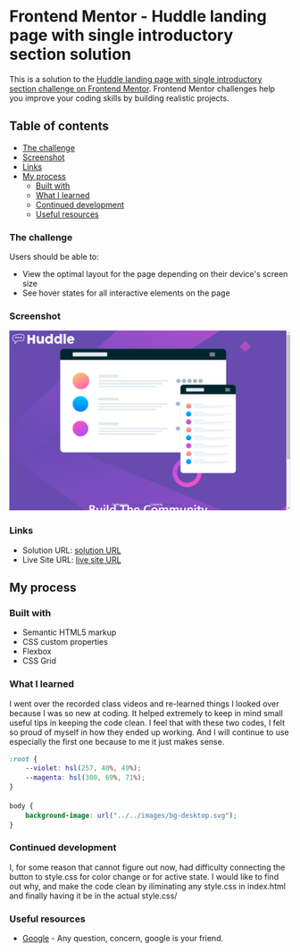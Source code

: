# Frontend Mentor - Huddle landing page with single introductory section solution

This is a solution to the [Huddle landing page with single introductory section challenge on Frontend Mentor](https://www.frontendmentor.io/challenges/huddle-landing-page-with-a-single-introductory-section-B_2Wvxgi0). Frontend Mentor challenges help you improve your coding skills by building realistic projects. 

## Table of contents

  - [The challenge](#the-challenge)
  - [Screenshot](#screenshot)
  - [Links](#links)
- [My process](#my-process)
  - [Built with](#built-with)
  - [What I learned](#what-i-learned)
  - [Continued development](#continued-development)
  - [Useful resources](#useful-resources)


### The challenge

Users should be able to:

- View the optimal layout for the page depending on their device's screen size
- See hover states for all interactive elements on the page

### Screenshot

![screenshot](./images/screenshot.png)


### Links

- Solution URL: [solution URL](https://github.com/Marianellag1/Huddle-landing-page)
- Live Site URL: [live site URL](https://marianellag1.github.io/Huddle-landing-page/)

## My process

### Built with

- Semantic HTML5 markup
- CSS custom properties
- Flexbox
- CSS Grid


### What I learned

I went over the recorded class videos and re-learned things I looked over because I was so new at coding. It helped extremely to keep in mind 
small useful tips in keeping the code clean. I feel that with these two codes, I felt so proud of myself in how they ended up working.
And I will continue to use especially the first one because to me it just makes sense.
```css
:root {
    --violet: hsl(257, 40%, 49%);
    --magenta: hsl(300, 69%, 71%);
}

body {
    background-image: url("../../images/bg-desktop.svg");
}
```

### Continued development

I, for some reason that cannot figure out now, had difficulty connecting the button to style.css for color change or for active state. I would 
like to find out why, and make the code clean by iliminating any style.css in index.html and finally having it be in the actual style.css/

### Useful resources

- [Google](https://www.google.com) - Any question, concern, google is your friend.



